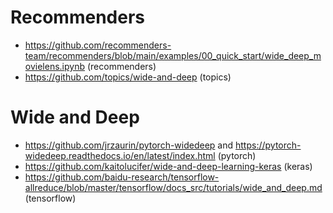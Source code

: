 # Recommenders
* https://github.com/recommenders-team/recommenders/blob/main/examples/00_quick_start/wide_deep_movielens.ipynb (recommenders)
* https://github.com/topics/wide-and-deep (topics)

# Wide and Deep 
* https://github.com/jrzaurin/pytorch-widedeep and https://pytorch-widedeep.readthedocs.io/en/latest/index.html (pytorch)
* https://github.com/kaitolucifer/wide-and-deep-learning-keras (keras)
* https://github.com/baidu-research/tensorflow-allreduce/blob/master/tensorflow/docs_src/tutorials/wide_and_deep.md (tensorflow)
